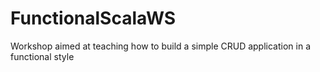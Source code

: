 # FunctionalScalaWS
Workshop aimed at teaching how to build a simple CRUD application in a functional style
